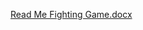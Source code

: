 [Read Me Fighting Game.docx](https://github.com/andrewan47/andrewan47.github.io/files/6329911/Read.Me.Fighting.Game.docx)
